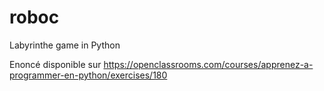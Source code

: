 # roboc
Labyrinthe game in Python

Enoncé disponible sur https://openclassrooms.com/courses/apprenez-a-programmer-en-python/exercises/180
